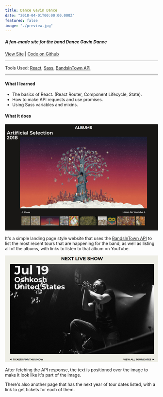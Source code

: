 ```yaml
---
title: Dance Gavin Dance
date: "2018-04-01T00:00:00.000Z"
featured: false
image: "./preview.jpg"
---
```


##### A fan-made site for the band Dance Gavin Dance

[View Site](https://spduk.github.io/dgd/#/) | [Code on Github](https://github.com/SPDUK/dgd)

---

Tools Used: [React](https://reactjs.org/), [Sass](https://sass-lang.com/), [BandsInTown API](https://www.bandsintown.com/)

---

#### What I learned

- The basics of React. (React Router, Component Lifecycle, State).
- How to make API requests and use promises.
- Using Sass variables and mixins.

#### What it does

![](./dgd-grid.jpg)

It's a simple landing page style website that uses the [BandsInTown API](https://www.bandsintown.com/>) to list the most recent tours that are happening for the band, as well as listing all of the albums, with links to listen to that album on YouTube.

![](./dgd-tourdate.jpg)

After fetching the API response, the text is positioned over the image to make it look like it's part of the image.

There's also another page that has the next year of tour dates listed, with a link to get tickets for each of them.
